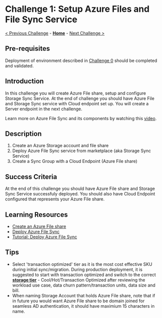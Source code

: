 # Challenge 1: Setup Azure Files and File Sync Service

[< Previous Challenge](./Challenge-00-lab_setup.md) - **[Home](../README.md)** - [Next Challenge >](./Challenge-02-server_endpoints.md)

## Pre-requisites
Deployment of environment described in [Challenge 0](./Challenge-00-lab_setup.md) should be completed and validated.

## Introduction
In this challenge you will create Azure File share, setup and configure Storage Sync Service. At the end of challenge you should have Azure File and Storage Sync service with Cloud endpoint set up. You will create a Server endpoint in the next challenge.

Learn more on Azure File Sync and its components by watching this [video](https://www.youtube.com/watch?v=Zm2w8-TRn-o).

## Description

1. Create an Azure Storage account and file share
1. Deploy Azure File Sync service from marketplace (aka Storage Sync Service)
1. Create a Sync Group with a Cloud Endpoint (Azure File share)

## Success Criteria

At the end of this challenge you should have Azure File share and Storage Sync Service successfuly deployed. You should also have Cloud Endpoint configured that represents your Azure File share.

## Learning Resources

- [Create an Azure File share](https://docs.microsoft.com/azure/storage/files/storage-how-to-create-file-share?tabs=azure-portal)
- [Deploy Azure File Sync](https://docs.microsoft.com/azure/storage/file-sync/file-sync-deployment-guide)
- [Tutorial: Deploy Azure File Sync](https://docs.microsoft.com/azure/storage/files/storage-sync-files-extend-servers#deploy-the-service)

## Tips

- Select 'transaction optimized' tier as it is the most cost effective SKU during initial sync/migration. During production deployment, it is suggested to start with transaction optimized and switch to the correct **[storage tier](https://docs.microsoft.com/azure/storage/files/storage-files-planning#storage-tiers)** - Cool/Hot/Transaction Optimized after reviewing the workload use case, data churn pattern/transaction units, data size and bill.
- When naming Storage Account that holds Azure File share, note that if in future you would want Azure File share to be domain joined for seamless AD authentication, it should have maximium 15 characters in name.